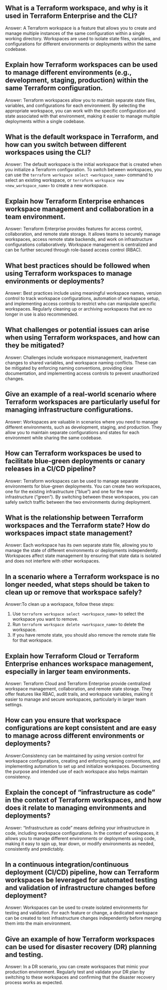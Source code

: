 ## What is a Terraform workspace, and why is it used in Terraform Enterprise and the CLI?

Answer: A Terraform workspace is a feature that allows you to create and manage multiple instances of the same configuration within a single working directory. Workspaces are used to isolate state files, variables, and configurations for different environments or deployments within the same codebase.

## Explain how Terraform workspaces can be used to manage different environments (e.g., development, staging, production) within the same Terraform configuration.

Answer: Terraform workspaces allow you to maintain separate state files, variables, and configurations for each environment. By selecting the appropriate workspace, you can work with the specific configuration and state associated with that environment, making it easier to manage multiple deployments within a single codebase.

## What is the default workspace in Terraform, and how can you switch between different workspaces using the CLI?

Answer: The default workspace is the initial workspace that is created when you initialize a Terraform configuration. To switch between workspaces, you can use the `terraform workspace select <workspace_name>` command to select an existing workspace, or `terraform workspace new <new_workspace_name>` to create a new workspace.

 ## Explain how Terraform Enterprise enhances workspace management and collaboration in a team environment.

Answer: Terraform Enterprise provides features for access control, collaboration, and remote state storage. It allows teams to securely manage workspaces, access remote state backends, and work on infrastructure configurations collaboratively. Workspace management is centralized and can be further secured through role-based access control (RBAC).

## What best practices should be followed when using Terraform workspaces to manage environments or deployments?

Answer: Best practices include using meaningful workspace names, version control to track workspace configurations, automation of workspace setup, and implementing access controls to restrict who can manipulate specific workspaces. Regularly cleaning up or archiving workspaces that are no longer in use is also recommended.

## What challenges or potential issues can arise when using Terraform workspaces, and how can they be mitigated?

Answer: Challenges include workspace mismanagement, inadvertent changes to shared variables, and workspace naming conflicts. These can be mitigated by enforcing naming conventions, providing clear documentation, and implementing access controls to prevent unauthorized changes.

## Give an example of a real-world scenario where Terraform workspaces are particularly useful for managing infrastructure configurations.

Answer: Workspaces are valuable in scenarios where you need to manage different environments, such as development, staging, and production. They allow you to maintain separate configurations and states for each environment while sharing the same codebase.

## How can Terraform workspaces be used to facilitate blue-green deployments or canary releases in a CI/CD pipeline?

Answer: Terraform workspaces can be used to manage separate environments for blue-green deployments. You can create two workspaces, one for the existing infrastructure (“blue”) and one for the new infrastructure (“green”). By switching between these workspaces, you can safely switch traffic between the two environments during deployment.

## What is the relationship between Terraform workspaces and the Terraform state? How do workspaces impact state management?

Answer: Each workspace has its own separate state file, allowing you to manage the state of different environments or deployments independently. Workspaces affect state management by ensuring that state data is isolated and does not interfere with other workspaces.

## In a scenario where a Terraform workspace is no longer needed, what steps should be taken to clean up or remove that workspace safely?

Answer:To clean up a workspace, follow these steps:

1. Use `terraform workspace select <workspace_name>` to select the workspace you want to remove.
2. Run `terraform workspace delete <workspace_name>` to delete the workspace.
3. If you have remote state, you should also remove the remote state file for that workspace.

## Explain how Terraform Cloud or Terraform Enterprise enhances workspace management, especially in larger team environments.

Answer: Terraform Cloud and Terraform Enterprise provide centralized workspace management, collaboration, and remote state storage. They offer features like RBAC, audit trails, and workspace variables, making it easier to manage and secure workspaces, particularly in larger team settings.

## How can you ensure that workspace configurations are kept consistent and are easy to manage across different environments or deployments?

Answer:Consistency can be maintained by using version control for workspace configurations, creating and enforcing naming conventions, and implementing automation to set up and initialize workspaces. Documenting the purpose and intended use of each workspace also helps maintain consistency.

## Explain the concept of “infrastructure as code” in the context of Terraform workspaces, and how does it relate to managing environments and deployments?

Answer: “Infrastructure as code” means defining your infrastructure in code, including workspace configurations. In the context of workspaces, it allows you to manage different environments or deployments using code, making it easy to spin up, tear down, or modify environments as needed, consistently and predictably.

## In a continuous integration/continuous deployment (CI/CD) pipeline, how can Terraform workspaces be leveraged for automated testing and validation of infrastructure changes before deployment?

Answer: Workspaces can be used to create isolated environments for testing and validation. For each feature or change, a dedicated workspace can be created to test infrastructure changes independently before merging them into the main environment.

## Give an example of how Terraform workspaces can be used for disaster recovery (DR) planning and testing.

Answer: In a DR scenario, you can create workspaces that mimic your production environment. Regularly test and validate your DR plan by switching to these workspaces and confirming that the disaster recovery process works as expected.


